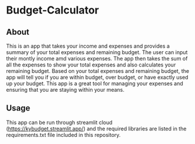 # Budget-Calculator
## About
This is an app that takes your income and expenses and provides a summary of your total expenses and remaining budget. The user can input their montly income amd various expenses. The app then takes the sum of all the expenses to show your total expenses and also calculates your remaining budget. Based on your total expenses and remaining budget, the app will tell you if you are within budget, over budget, or have exactly used up your budget. This app is a great tool for managing your expenses and ensuring that you are staying within your means.
## Usage
This app can be run through streamlit cloud (https://kybudget.streamlit.app/) and the required libraries are listed in the requirements.txt file included in this repository.
